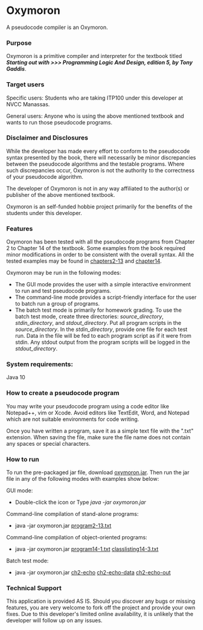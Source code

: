 # Oxymoron
A pseudocode compiler is an Oxymoron.


### Purpose
Oxymoron is a primitive compiler and interpreter for the textbook titled ***Starting out with >>> Programming Logic And Design, edition 5, by Tony Gaddis***.

### Target users
Specific users: Students who are taking ITP100 under this developer at NVCC Manassas.

General users: Anyone who is using the above mentioned textbook and wants to run those pseudocode programs.

### Disclaimer and Disclosures

While the developer has made every effort to conform to the pseudocode syntax presented by the book, there will necessarily be minor discrepancies between the pseudocode algorithms and the testable programs. Where such discrepancies occur, Oxymoron is not the authority to the correctness of your pseudocode algorithm.

The developer of Oxymoron is not in any way affiliated to the author(s) or publisher of the above mentioned textbook. 

Oxymoron is an self-funded hobbie project primarily for the benefits of the students under this developer.

### Features
Oxymoron has been tested with all the pseudocode programs from Chapter 2 to Chapter 14 of the textbook. Some examples from the book required minor modifications in order to be consistent with the overall syntax. All the tested examples may be found in [chapters2-13](src/examples/standalone/) and [chapter14](src/examples/objectoriented).

Oxymoron may be run in the following modes:
* The GUI mode provides the user with a simple interactive environment to run and test pseudocode programs. 
* The command-line mode provides a script-friendly interface for the user to batch run a group of programs. 
* The batch test mode is primarily for homework grading. To use the batch test mode, create three directories: *source_directory*, *stdin_directory*, and *stdout_directory*. Put all program scripts in the *source_directory*. In the *stdin_directory*, provide one file for each test run. Data in the file will be fed to each program script as if it were from stdin. Any stdout output from the program scripts will be logged in the *stdout_directory*.

### System requirements:
Java 10


### How to create a pseudocode program
You may write your pseudocode program using a code editor like Notepad++, vim or Xcode. Avoid editors like TextEdit, Word, and Notepad which are not suitable environments for code writing.

Once you have written a program, save it as a simple text file with the ".txt" extension. When saving the file, make sure the file name does not contain any spaces or special characters. 


### How to run
To run the pre-packaged jar file, download [oxymoron.jar](oxymoron.jar). Then run the jar file in any of the following modes with examples show below:

GUI mode:
* Double-click the icon or Type *java -jar oxymoron.jar*

Command-line compilation of stand-alone programs:
* java -jar oxymoron.jar [program2-13.txt](src/examples/standalone/ch2/program2-13.txt)

Command-line compilation of object-oriented programs:
* java -jar oxymoron.jar [program14-1.txt](src/examples/objectoriented/ch14/program14-1.txt) [classlisting14-3.txt](src/examples/objectoriented/ch14/classlisting14-3.txt)

Batch test mode:
* java -jar oxymoron.jar [ch2-echo](testcases/testbed-hw1/ch2-echo) [ch2-echo-data](testcases/testbed-hw1/ch2-echo-data) [ch2-echo-out](testcases/testbed-hw1/ch2-echo-out)



### Technical Support
This application is provided AS IS. Should you discover any bugs or missing features, you are very welcome to fork off the project and provide your own fixes. Due to this developer's limited online availability, it is unlikely that the developer will follow up on any issues.


